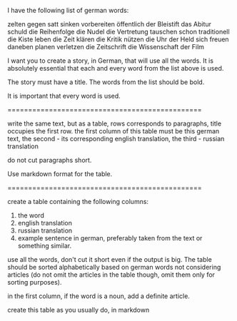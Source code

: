 I have the following list of german words:

zelten
gegen
satt
sinken
 vorbereiten
öffentlich
der Bleistift
das Abitur
schuld
die Reihenfolge
die Nudel
die Vertretung
tauschen
schon
traditionell
die Kiste
leben
die Zeit
klären
die Kritik
nützen
die Uhr
der Held
sich freuen
daneben
planen
verletzen
die Zeitschrift
die Wissenschaft
der Film

I want you to create a story, in German, that will use all the words. It is absolutely essential that each and every word from the list above is used.

The story must have a title. The words from the list should be bold.

It is important that every word is used.




===============================================

write the same text, but as a table, rows corresponds to paragraphs, title occupies the first row. 
the first column of this table must be this german text, 
the second - its corresponding english translation,
the third - russian translation

do not cut paragraphs short. 

Use markdown format for the table.

===============================================

create a table containing the following columns:

1. the word
2. english translation
3. russian translation
4. example sentence in german, preferably taken from the text or something similar.

use all the words, don't cut it short even if the output is big. The table should be sorted alphabetically based on german words not considering articles (do not omit the articles in the table though, omit them only for sorting purposes).

in the first column, if the word is a noun, add a definite article.

create this table as you usually do, in markdown

